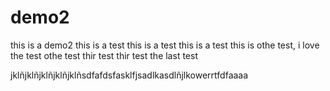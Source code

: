 # demo2
this is a demo2
this is a test
this is a test
this is a test
this is othe test, i love the test
othe test
thir test
thir test
the last test

jklñjklñjklñjklñjklñsdfafdsfasklfjsadlkasdlñjlkowerrtfdfaaaa
